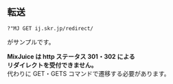 ## 転送

```
?"MJ GET ij.skr.jp/redirect/
```

がサンプルです。

**MixJuice は http ステータス 301・302 による** \
**リダイレクトを受付できません。** \
代わりに GET・GETS コマンドで遷移する必要があります。

